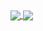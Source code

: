 <a href="https://github.com/Lincoln-Murray/github-readme-stats">
  <img align="center" src="https://github-readme-stats-lincoln-murrays-projects.vercel.app/api?username=Lincoln-Murray&count_private=true&show_icons=true&theme=shadow_red&include_all_commits=true&hide_border=false&hide_title=false&hide=contribs&rank_icon=percentile" />
</a>
<a href="https://github.com/Lincoln-Murray/github-readme-stats">
  <img align="center" src="https://github-readme-stats-lincoln-murrays-projects.vercel.app/api/top-langs/?username=Lincoln-Murray&layout=compact&show_icons=true&theme=shadow_red&include_all_commits=true&hide_border=false&hide_title=true" />
</a>
